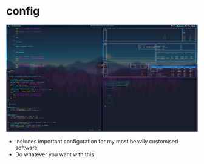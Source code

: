 # config

![Screenshot](screenshot.png "Is this minimalism?")

- Includes important configuration for my most heavily customised software
- Do whatever you want with this

